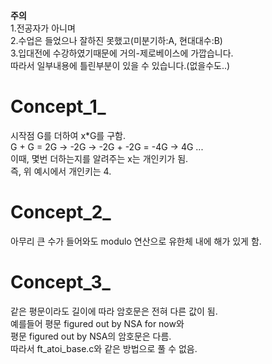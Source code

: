 **주의**   
1.전공자가 아니며   
2.수업은 들었으나 잘하진 못했고(미분기하:A, 현대대수:B)  
3.입대전에 수강하였기때문에 거의-제로베이스에 가깝습니다.  
따라서 일부내용에 틀린부분이 있을 수 있습니다.(없을수도..)  
  
Concept_1_  
==========
  시작점 G를 더하여 x*G를 구함.  
  G + G = 2G -> -2G -> -2G + -2G = -4G -> 4G ...  
  이때, 몇번 더하는지를 알려주는 x는 개인키가 됨.  
  즉, 위 예시에서 개인키는 4.  
  
Concept_2_  
==========
  아무리 큰 수가 들어와도 modulo 연산으로 유한체 내에 해가 있게 함.  
    
Concept_3_  
==========
  같은 평문이라도 길이에 따라 암호문은 전혀 다른 값이 됨.  
  예를들어 평문 figured out by NSA for now와  
  평문 figured out by NSA의 암호문은 다름.  
  따라서 ft_atoi_base.c와 같은 방법으로 풀 수 없음.  
  
